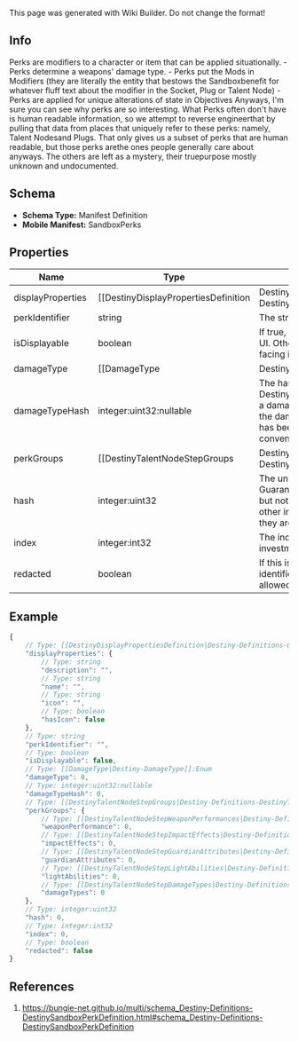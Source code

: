 <span class="wiki-builder">This page was generated with Wiki Builder. Do not change the format!</span>

## Info
Perks are modifiers to a character or item that can be applied situationally. - Perks determine a weapons' damage type. - Perks put the Mods in Modifiers (they are literally the entity that bestows the Sandboxbenefit for whatever fluff text about the modifier in the Socket, Plug or Talent Node) - Perks are applied for unique alterations of state in Objectives Anyways, I'm sure you can see why perks are so interesting. What Perks often don't have is human readable information, so we attempt to reverse engineerthat by pulling that data from places that uniquely refer to these perks: namely, Talent Nodesand Plugs.  That only gives us a subset of perks that are human readable, but those perks arethe ones people generally care about anyways.  The others are left as a mystery, their truepurpose mostly unknown and undocumented.

## Schema
* **Schema Type:** Manifest Definition
* **Mobile Manifest:** SandboxPerks

## Properties
Name | Type | Description
---- | ---- | -----------
displayProperties | [[DestinyDisplayPropertiesDefinition|Destiny-Definitions-Common-DestinyDisplayPropertiesDefinition]]:Definition | These display properties are by no means guaranteed to be populated.  Usually when it is,it's only because we back-filled them with the displayProperties of some Talent Node orPlug item that happened to be uniquely providing that perk.
perkIdentifier | string | The string identifier for the perk.
isDisplayable | boolean | If true, you can actually show the perk in the UI.  Otherwise, it doesn'thave useful player-facing information.
damageType | [[DamageType|Destiny-DamageType]]:Enum | If this perk grants a damage type to a weapon, the damage type will be defined here. Unless you have a compelling reason to use this enum value, use the damageTypeHash insteadto look up the actual DestinyDamageTypeDefinition.
damageTypeHash | integer:uint32:nullable | The hash identifier for looking up the DestinyDamageTypeDefinition, if this perk has a damage type. This is preferred over using the damageType enumeration value, which has been left purely because it isoccasionally convenient.
perkGroups | [[DestinyTalentNodeStepGroups|Destiny-Definitions-DestinyTalentNodeStepGroups]]:Definition | An old holdover from the original Armory, this was an attempt to group perks by functionality. It is as yet unpopulated, and there will be quite a bit of work needed to restore it to its formerworking order.
hash | integer:uint32 | The unique identifier for this entity.  Guaranteed to be unique for the type of entity, but not globally. When entities refer to each other in Destiny content, it is this hash that they are referring to.
index | integer:int32 | The index of the entity as it was found in the investment tables.
redacted | boolean | If this is true, then there is an entity with this identifier/type combination, but BNet isnot yet allowed to show it.  Sorry!

## Example
```javascript
{
    // Type: [[DestinyDisplayPropertiesDefinition|Destiny-Definitions-Common-DestinyDisplayPropertiesDefinition]]:Definition
    "displayProperties": {
        // Type: string
        "description": "",
        // Type: string
        "name": "",
        // Type: string
        "icon": "",
        // Type: boolean
        "hasIcon": false
    },
    // Type: string
    "perkIdentifier": "",
    // Type: boolean
    "isDisplayable": false,
    // Type: [[DamageType|Destiny-DamageType]]:Enum
    "damageType": 0,
    // Type: integer:uint32:nullable
    "damageTypeHash": 0,
    // Type: [[DestinyTalentNodeStepGroups|Destiny-Definitions-DestinyTalentNodeStepGroups]]:Definition
    "perkGroups": {
        // Type: [[DestinyTalentNodeStepWeaponPerformances|Destiny-Definitions-DestinyTalentNodeStepWeaponPerformances]]:Enum
        "weaponPerformance": 0,
        // Type: [[DestinyTalentNodeStepImpactEffects|Destiny-Definitions-DestinyTalentNodeStepImpactEffects]]:Enum
        "impactEffects": 0,
        // Type: [[DestinyTalentNodeStepGuardianAttributes|Destiny-Definitions-DestinyTalentNodeStepGuardianAttributes]]:Enum
        "guardianAttributes": 0,
        // Type: [[DestinyTalentNodeStepLightAbilities|Destiny-Definitions-DestinyTalentNodeStepLightAbilities]]:Enum
        "lightAbilities": 0,
        // Type: [[DestinyTalentNodeStepDamageTypes|Destiny-Definitions-DestinyTalentNodeStepDamageTypes]]:Enum
        "damageTypes": 0
    },
    // Type: integer:uint32
    "hash": 0,
    // Type: integer:int32
    "index": 0,
    // Type: boolean
    "redacted": false
}

```

## References
1. https://bungie-net.github.io/multi/schema_Destiny-Definitions-DestinySandboxPerkDefinition.html#schema_Destiny-Definitions-DestinySandboxPerkDefinition

